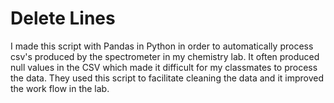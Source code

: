 # Delete Lines
I made this script with Pandas in Python in order to automatically process csv's produced by the spectrometer in my chemistry lab. 
It often produced null values in the CSV which made it difficult for my classmates to process the data. They used this script to facilitate cleaning the data
and it improved the work flow in the lab.
